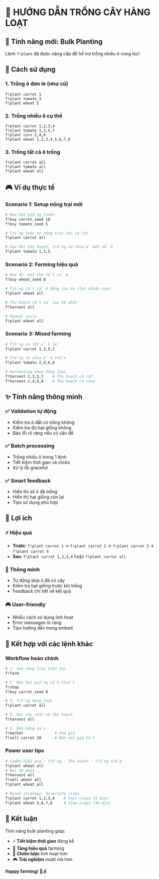 # 🌱 HƯỚNG DẪN TRỒNG CÂY HÀNG LOẠT

## 🎯 Tính năng mới: Bulk Planting

Lệnh `f!plant` đã được nâng cấp để hỗ trợ trồng nhiều ô cùng lúc!

## 📖 Cách sử dụng

### 1. Trồng ô đơn lẻ (như cũ)
```
f!plant carrot 1
f!plant tomato 3
f!plant wheat 5
```

### 2. Trồng nhiều ô cụ thể
```
f!plant carrot 1,2,3,4
f!plant tomato 1,3,5,7
f!plant corn 2,4,6
f!plant wheat 1,2,3,4,5,6,7,8
```

### 3. Trồng tất cả ô trống
```
f!plant carrot all
f!plant tomato all
f!plant wheat all
```

## 🎮 Ví dụ thực tế

### Scenario 1: Setup nông trại mới
```bash
# Mua hạt giống trước
f!buy carrot_seed 10
f!buy tomato_seed 5

# Trồng toàn bộ nông trại với cà rót
f!plant carrot all

# Sau khi thu hoạch, trồng cà chua ở một số ô
f!plant tomato 1,3,5
```

### Scenario 2: Farming hiệu quả
```bash
# Mua đủ hạt cho tất cả ô
f!buy wheat_seed 8

# Trồng tất cả ô bằng lúa mì (lợi nhuận cao)
f!plant wheat all

# Thu hoạch tất cả sau 30 phút
f!harvest all

# Repeat cycle
f!plant wheat all
```

### Scenario 3: Mixed farming
```bash
# Trồng cà rót ở ô lẻ
f!plant carrot 1,3,5,7

# Trồng cà chua ở ô chẵn  
f!plant tomato 2,4,6,8

# Harvesting theo từng loại
f!harvest 1,3,5,7    # Thu hoạch cà rót
f!harvest 2,4,6,8    # Thu hoạch cà chua
```

## ✨ Tính năng thông minh

### ✅ Validation tự động
- Kiểm tra ô đất có trống không
- Kiểm tra đủ hạt giống không
- Báo lỗi rõ ràng nếu có vấn đề

### ✅ Batch processing
- Trồng nhiều ô trong 1 lệnh
- Tiết kiệm thời gian và clicks
- Xử lý lỗi graceful

### ✅ Smart feedback
- Hiển thị số ô đã trồng
- Hiển thị hạt giống còn lại
- Tips sử dụng phù hợp

## 🎯 Lợi ích

### ⚡ Hiệu quả
- **Trước**: `f!plant carrot 1` → `f!plant carrot 2` → `f!plant carrot 3` → `f!plant carrot 4`
- **Sau**: `f!plant carrot 1,2,3,4` hoặc `f!plant carrot all`

### 🧠 Thông minh
- Tự động skip ô đã có cây
- Kiểm tra hạt giống trước khi trồng
- Feedback chi tiết về kết quả

### 🎮 User-friendly
- Nhiều cách sử dụng linh hoạt
- Error messages rõ ràng
- Tips hướng dẫn trong embed

## 🔗 Kết hợp với các lệnh khác

### Workflow hoàn chỉnh
```bash
# 1. Xem nông trại hiện tại
f!farm

# 2. Mua hạt giống cần thiết
f!shop
f!buy carrot_seed 8

# 3. Trồng hàng loạt
f!plant carrot all

# 4. Đợi cây chín và thu hoạch
f!harvest all

# 5. Bán nông sản
f!market              # Xem giá
f!sell carrot 20      # Bán với giá tốt
```

### Power user tips
```bash
# Combo hiệu quả: Trồng - Thu hoạch - Trồng tiếp
f!plant wheat all
# Đợi 30 phút...
f!harvest all
f!sell wheat all
f!plant wheat all

# Mixed strategy: Diversify risks
f!plant carrot 1,2,3,4    # Fast crops (5 min)
f!plant wheat 5,6,7,8     # Slow crops (30 min) 
```

## 🎉 Kết luận

Tính năng bulk planting giúp:
- ⚡ **Tiết kiệm thời gian** đáng kể
- 🎯 **Tăng hiệu quả** farming
- 🧠 **Chiến lược** linh hoạt hơn
- 🎮 **Trải nghiệm** mượt mà hơn

**Happy farming!** 🌾💰 